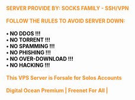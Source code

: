 <br><div style="text-align:left;">
<b><font color="#F88716">SERVER PROVIDE BY: SOCKS FAMILY - SSH/VPN<br></font></b><br>
<b><font color="#F88716">FOLLOW THE RULES TO AVOID SERVER DOWN:<br></font></b><br>
<b><font color="#000000">• NO DDOS !!! <br></font>
<b><font color="#000000">• NO TORRENT !!! <br></font>
<b><font color="#000000">• NO SPAMMING !!! <br></font>
<b><font color="#000000">• NO PHISHING !!! <br></font>
<b><font color="#000000">• NO OVER-DOWNLOAD !!! <br></font>
<b><font color="#000000">• NO HACKING !!! <br></font>
<br>
<b><font color="#F88716">This VPS Server is Forsale for Solos Accounts<br></font></b><br>
<b><font color="#F88716">Digital Ocean Premium | Freenet For All |<br></font></b><br>

